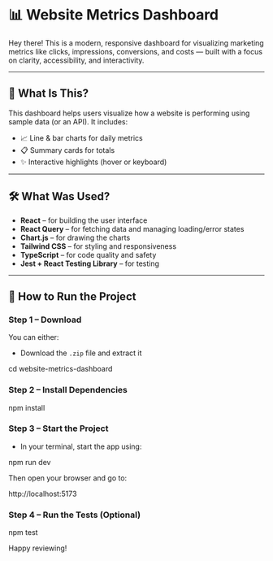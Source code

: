 # 📊 Website Metrics Dashboard

Hey there! This is a modern, responsive dashboard for visualizing marketing metrics like clicks, impressions, conversions, and costs — built with a focus on clarity, accessibility, and interactivity.


---

## 🧠 What Is This?

This dashboard helps users visualize how a website is performing using sample data (or an API). It includes:

- 📈 Line & bar charts for daily metrics
- 📋 Summary cards for totals
- ✨ Interactive highlights (hover or keyboard)



---

## 🛠️ What Was Used?

- **React** – for building the user interface
- **React Query** – for fetching data and managing loading/error states
- **Chart.js** – for drawing the charts
- **Tailwind CSS** – for styling and responsiveness
- **TypeScript** – for code quality and safety
- **Jest + React Testing Library** – for testing


---

## 🚀 How to Run the Project

### Step 1 – Download 

You can either:

- Download the `.zip` file and extract it  

cd website-metrics-dashboard


### Step 2 – Install Dependencies

npm install


### Step 3 – Start the Project

- In your terminal, start the app using:

npm run dev

Then open your browser and go to:

http://localhost:5173

### Step 4 – Run the Tests (Optional)

npm test


Happy reviewing!



